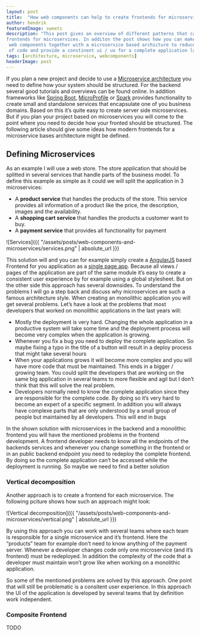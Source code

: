 ```yaml
---
layout: post
title:  "How web components can help to create frontends for microservices"
author: hendrik
featuredImage: sweets
description: "This post gives an overview of different patterns that can be used to define 
frontends for microservices. In additon the post shows how you can make use of
 web components together with a microservice based archicture to reduce the duplication
 of code and provide a constinent ui / ux for a complete application landscape"
tags: [architecture, microservice, webcomponents]
headerImage: post
---
```



If you plan a new project and decide to use a [Microservice architecture](http://martinfowler.com/articles/microservices.html)   you need to define how your system should be structured. For the backend several good tutorials and overviews can be found online. In addition frameworks like [Spring Boot](https://projects.spring.io/spring-boot/), [MicroProfile](https://microprofile.io) or [Spark](http://sparkjava.com) provides functionality to create small and standalone services that encapsulate one of you business domains. Based on this it’s quite easy to create server side microservices. But if you plan your project based on microservices you will come to the point where you need to decide how your fronted should be structured. The following article should give some ideas how modern frontends for a microservice bases architecture might be defined.

## Defining Microservices
As an example I will use a web store. The store application that should be splitted in several services that handle parts of the business model. To define this example as simple as it could we will split the application in 3 microservices:

- A **product service** that handles the products of the store. This service provides all information of a product like the price, the description, images and the availability.
- A **shopping cart service** that handles the products a customer want to buy.
- A **payment service** that provides all functionality for payment

![Services]({{ "/assets/posts/web-components-and-microservices/services.png" | absolute_url }})

This solution will and you can for example simply create a [AngularJS](https://angularjs.org/) based Frontend for you application as a [single page app](https://en.wikipedia.org/wiki/Single-page_application). Because all views / pages of the application are part of the same module it’s easy to create a consistent user experience by for example using a global stylesheet. But on the other side this approach has several downsides. To understand the problems I will go a step back and discuss why microservices are such a famous architecture style. When creating an monolithic application you will get several problems. Let’s have a look at the problems that most developers that worked on monolithic applications in the last years will:

- Mostly the deployment is very hard. Changing the whole application in a productive system will take some time and the deployment process will become very complex when the application is growing.
- Whenever you fix a bug you need to deploy the complete application. So maybe fixing a typo in the title of a button will result in a deploy process that might take several hours
- When your applications grows it will become more complex and you will have more code that must be maintained. This ends in a bigger / growing team. You could split the developers that are working on the same big application in several teams to more flexible and agil but I don’t think that this will solve the real problem.
- Developers normally need to know the complete application since they are responsible for the complete code. By doing so it’s very hard to become an expert of a specific segment. In addition you will always have complexe parts that are only understood by a small group of people but maintained by all developers. This will end in bugs

In the shown solution with microservices in the backend and a monolithic frontend you will have the mentioned problems in the frontend development. A frontend developer needs to know all the endpoints of the backends services and whenever you change something in the frontend or in an  public backend endpoint you need to redeploy the complete frontend. By doing so the complete application can’t be accessed while the deployment is running. So maybe we need to find a better solution

### Vertical decomposition
Another approach is to create a frontend for each microservice. The following pciture shows how such an approach might look:

![Vertical decomposition]({{ "/assets/posts/web-components-and-microservices/vertical.png" | absolute_url }})

By using this approach you can work with several teams where each team is responsible for a single microservice and it’s frontend. Here the “products” team for example don’t need to know anything of the payment server. Whenever a developer changes code only one microservice (and it’s frontend) must be redeployed. In addition the complexity of the code that a developer must maintain won’t grow like when working on a monolithic application.

So some of the mentioned problems are solved by this approach. One point that will still be problematic is a consitent user experience. In this approach the UI of the application is developed by several teams that by definition work independent.

### Composite Frontend
TODO